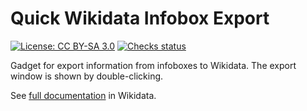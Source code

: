 # Quick Wikidata Infobox Export
[![License: CC BY-SA 3.0](https://img.shields.io/badge/License-CC%20BY--SA%203.0-lightgrey.svg)](https://creativecommons.org/licenses/by-sa/3.0/)
[![Checks status](https://github.com/putnik/infobox-export/workflows/checks/badge.svg)](https://github.com/putnik/infobox-export/actions/workflows/checks.yml)

Gadget for export information from infoboxes to Wikidata.
The export window is shown by double-clicking.

See [full documentation](https://www.wikidata.org/wiki/Special:MyLanguage/Help:Infobox_export_gadget) in Wikidata.
